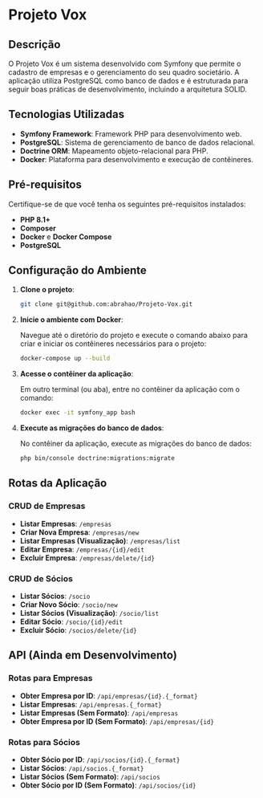 # Projeto Vox

## Descrição

O Projeto Vox é um sistema desenvolvido com Symfony que permite o cadastro de empresas e o gerenciamento do seu quadro societário. A aplicação utiliza PostgreSQL como banco de dados e é estruturada para seguir boas práticas de desenvolvimento, incluindo a arquitetura SOLID.

## Tecnologias Utilizadas

- **Symfony Framework**: Framework PHP para desenvolvimento web.
- **PostgreSQL**: Sistema de gerenciamento de banco de dados relacional.
- **Doctrine ORM**: Mapeamento objeto-relacional para PHP.
- **Docker**: Plataforma para desenvolvimento e execução de contêineres.

## Pré-requisitos

Certifique-se de que você tenha os seguintes pré-requisitos instalados:

- **PHP 8.1+**
- **Composer**
- **Docker** e **Docker Compose**
- **PostgreSQL**

## Configuração do Ambiente

1. **Clone o projeto**:

   ```bash
   git clone git@github.com:abrahao/Projeto-Vox.git
   ```

2. **Inicie o ambiente com Docker**:

   Navegue até o diretório do projeto e execute o comando abaixo para criar e iniciar os contêineres necessários para o projeto:
   ```bash
   docker-compose up --build
   ```

3. **Acesse o contêiner da aplicação**:

   Em outro terminal (ou aba), entre no contêiner da aplicação com o comando:
   ```bash
   docker exec -it symfony_app bash
   ```

4. **Execute as migrações do banco de dados**:

   No contêiner da aplicação, execute as migrações do banco de dados:
   ```bash
   php bin/console doctrine:migrations:migrate
   ```

## Rotas da Aplicação

### CRUD de Empresas

- **Listar Empresas**: `/empresas`
- **Criar Nova Empresa**: `/empresas/new`
- **Listar Empresas (Visualização)**: `/empresas/list`
- **Editar Empresa**: `/empresas/{id}/edit`
- **Excluir Empresa**: `/empresas/delete/{id}`

### CRUD de Sócios

- **Listar Sócios**: `/socio`
- **Criar Novo Sócio**: `/socio/new`
- **Listar Sócios (Visualização)**: `/socio/list`
- **Editar Sócio**: `/socio/{id}/edit`
- **Excluir Sócio**: `/socios/delete/{id}`

## API (Ainda em Desenvolvimento)

### Rotas para Empresas

- **Obter Empresa por ID**: `/api/empresas/{id}.{_format}`
- **Listar Empresas**: `/api/empresas.{_format}`
- **Listar Empresas (Sem Formato)**: `/api/empresas`
- **Obter Empresa por ID (Sem Formato)**: `/api/empresas/{id}`

### Rotas para Sócios

- **Obter Sócio por ID**: `/api/socios/{id}.{_format}`
- **Listar Sócios**: `/api/socios.{_format}`
- **Listar Sócios (Sem Formato)**: `/api/socios`
- **Obter Sócio por ID (Sem Formato)**: `/api/socios/{id}`
